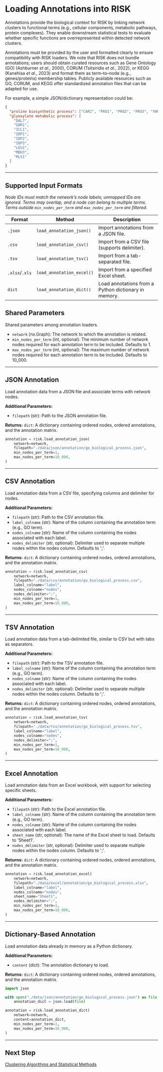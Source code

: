 # Loading Annotations into RISK

Annotations provide the biological context for RISK by linking network clusters to functional terms (e.g., cellular components, metabolic pathways, protein complexes). They enable downstream statistical tests to evaluate whether specific functions are overrepresented within detected network clusters.

Annotations must be provided by the user and formatted clearly to ensure compatibility with RISK loaders. We note that RISK does not bundle annotations; users should obtain curated resources such as Gene Ontology (GO) (Ashburner _et al_., 2000), CORUM (Tsitsiridis _et al_., 2022), or KEGG (Kanehisa _et al_., 2023) and format them as term–to–node (e.g., genes/proteins) membership tables. Publicly available resources such as GO, CORUM, and KEGG offer standardized annotation files that can be adapted for use.

For example, a simple JSON/dictionary representation could be:

```json
{
  "proline biosynthetic process": ["CAR2", "PRO1", "PRO2", "PRO3", "YHR033W"],
  "glyoxylate metabolic process": [
    "DAL7",
    "GOR1",
    "ICL1",
    "IDP1",
    "IDP2",
    "IDP3",
    "LEU2",
    "MDH3",
    "MLS1"
  ]
}
```

---

## Supported Input Formats

_Node IDs must match the network’s node labels; unmapped IDs are ignored. Terms may overlap, and a node can belong to multiple terms. Terms outside `min_nodes_per_term` and `max_nodes_per_term` are filtered._

| Format         | Method                    | Description                                          |
| -------------- | ------------------------- | ---------------------------------------------------- |
| `.json`        | `load_annotation_json()`  | Import annotations from a JSON file.                 |
| `.csv`         | `load_annotation_csv()`   | Import from a CSV file (supports delimiter).         |
| `.tsv`         | `load_annotation_tsv()`   | Import from a tab-separated file.                    |
| `.xlsx`/`.xls` | `load_annotation_excel()` | Import from a specified Excel sheet.                 |
| `dict`         | `load_annotation_dict()`  | Load annotations from a Python dictionary in memory. |

## Shared Parameters

Shared parameters among annotation loaders.

- `network` (nx.Graph): The network to which the annotation is related.
- `min_nodes_per_term` (int, optional): The minimum number of network nodes required for each annotation term to be included. Defaults to 1.
- `max_nodes_per_term` (int, optional): The maximum number of network nodes required for each annotation term to be included. Defaults to 10_000.

---

## JSON Annotation

Load annotation data from a JSON file and associate terms with network nodes.

**Additional Parameters:**

- `filepath` (str): Path to the JSON annotation file.

**Returns:**
`dict`: A dictionary containing ordered nodes, ordered annotations, and the annotation matrix.

```python
annotation = risk.load_annotation_json(
    network=network,
    filepath="./data/json/annotation/go_biological_process.json",
    min_nodes_per_term=1,
    max_nodes_per_term=10_000,
)
```

---

## CSV Annotation

Load annotation data from a CSV file, specifying columns and delimiter for nodes.

**Additional Parameters:**

- `filepath` (str): Path to the CSV annotation file.
- `label_colname` (str): Name of the column containing the annotation term (e.g., GO term).
- `nodes_colname` (str): Name of the column containing the nodes associated with each label.
- `nodes_delimiter` (str, optional): Delimiter used to separate multiple nodes within the nodes column. Defaults to ';'.

**Returns:**
`dict`: A dictionary containing ordered nodes, ordered annotations, and the annotation matrix.

```python
annotation = risk.load_annotation_csv(
    network=network,
    filepath="./data/csv/annotation/go_biological_process.csv",
    label_colname="label",
    nodes_colname="nodes",
    nodes_delimiter=";",
    min_nodes_per_term=1,
    max_nodes_per_term=10_000,
)
```

---

## TSV Annotation

Load annotation data from a tab-delimited file, similar to CSV but with tabs as separators.

**Additional Parameters:**

- `filepath` (str): Path to the TSV annotation file.
- `label_colname` (str): Name of the column containing the annotation term (e.g., GO term).
- `nodes_colname` (str): Name of the column containing the nodes associated with each label.
- `nodes_delimiter` (str, optional): Delimiter used to separate multiple nodes within the nodes column. Defaults to ';'.

**Returns:**
`dict`: A dictionary containing ordered nodes, ordered annotations, and the annotation matrix.

```python
annotation = risk.load_annotation_tsv(
    network=network,
    filepath="./data/tsv/annotation/go_biological_process.tsv",
    label_colname="label",
    nodes_colname="nodes",
    nodes_delimiter=";",
    min_nodes_per_term=1,
    max_nodes_per_term=10_000,
)
```

---

## Excel Annotation

Load annotation data from an Excel workbook, with support for selecting specific sheets.

**Additional Parameters:**

- `filepath` (str): Path to the Excel annotation file.
- `label_colname` (str): Name of the column containing the annotation term (e.g., GO term).
- `nodes_colname` (str): Name of the column containing the nodes associated with each label.
- `sheet_name` (str, optional): The name of the Excel sheet to load. Defaults to 'Sheet1'.
- `nodes_delimiter` (str, optional): Delimiter used to separate multiple nodes within the nodes column. Defaults to ';'.

**Returns:**
`dict`: A dictionary containing ordered nodes, ordered annotations, and the annotation matrix.

```python
annotation = risk.load_annotation_excel(
    network=network,
    filepath="./data/excel/annotation/go_biological_process.xlsx",
    label_colname="label",
    nodes_colname="nodes",
    sheet_name="Sheet1",
    nodes_delimiter=";",
    min_nodes_per_term=1,
    max_nodes_per_term=10_000,
)
```

---

## Dictionary-Based Annotation

Load annotation data already in memory as a Python dictionary.

**Additional Parameters:**

- `content` (dict): The annotation dictionary to load.

**Returns:**
`dict`: A dictionary containing ordered nodes, ordered annotations, and the annotation matrix.

```python
import json

with open("./data/json/annotation/go_biological_process.json") as file:
    annotation_dict = json.load(file)

annotation = risk.load_annotation_dict(
    network=network,
    content=annotation_dict,
    min_nodes_per_term=1,
    max_nodes_per_term=10_000,
)
```

---

## Next Step

[Clustering Algorithms and Statistical Methods](4_clustering_statistics.md)
